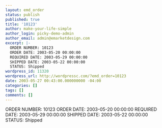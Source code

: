 ```yaml
---
layout: emd_order
status: publish
published: true
title: '10123'
author: make-your-life-simple
author_login: picky-demo-admin
author_email: admin@emarketdesign.com
excerpt: |-
  ORDER NUMBER: 10123
  ORDER DATE: 2003-05-20 00:00:00
  REQUIRED DATE: 2003-05-29 00:00:00
  SHIPPED DATE: 2003-05-22 00:00:00
  STATUS: Shipped
wordpress_id: 11320
wordpress_url: http://wordpressc.com/?emd_order=10123
date: 2003-05-27 00:43:00.000000000 -04:00
categories: []
tags: []
comments: []
---
```

ORDER NUMBER: 10123
ORDER DATE: 2003-05-20 00:00:00
REQUIRED DATE: 2003-05-29 00:00:00
SHIPPED DATE: 2003-05-22 00:00:00
STATUS: Shipped
